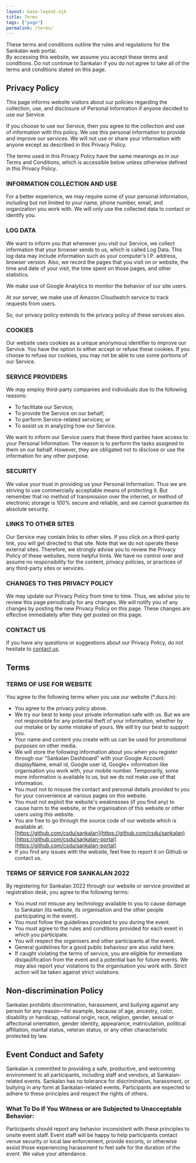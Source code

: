 ```yaml
---
layout: base-layout.njk
title: Terms
tags: ["page"]
permalink: /terms/
---
```


These terms and conditions outline the rules and regulations for the Sankalan web portal. <br />
By accessing this website, we assume you accept these terms and conditions. Do not continue to Sankalan if you do not agree to take all of the terms and conditions stated on this page.

## Privacy Policy

This page informs website visitors about our policies regarding the collection, use, and disclosure of Personal Information if anyone decided to use our Service.

If you choose to use our Service, then you agree to the collection and use of information with this policy. We use this personal information to provide and improve our services. We will not use or share your information with anyone except as described in this Privacy Policy.

The terms used in this Privacy Policy have the same meanings as in our Terms and Conditions, which is accessible below unless otherwise defined in this Privacy Policy.


### INFORMATION COLLECTION AND USE

For a better experience, we may require some of your personal information, including but not limited to your name, phone number, email, and organization you work with. We will only use the collected data to contact or identify you.

### LOG DATA

We want to inform you that whenever you visit our Service, we collect information that your browser sends to us, which is called Log Data. This log data may include information such as your computer’s I.P. address, browser version. Also, we record the pages that you visit on or website, the time and date of your visit, the time spent on those pages, and other statistics.

We make use of Google Analytics to monitor the behavior of our site users.

At our server, we make use of Amazon Cloudwatch service to track requests from users.

So, our privacy policy extends to the privacy policy of these services also.

### COOKIES

Our website uses cookies as a unique anonymous identifier to improve our Service. You have the option to either accept or refuse these cookies. If you choose to refuse our cookies, you may not be able to use some portions of our Service.

### SERVICE PROVIDERS

We may employ third-party companies and individuals due to the following reasons:

- To facilitate our Service;
- To provide the Service on our behalf;
- To perform Service-related services; or
- To assist us in analyzing how our Service.

We want to inform our Service users that these third parties have access to your Personal Information. The reason is to perform the tasks assigned to them on our behalf. However, they are obligated not to disclose or use the information for any other purpose.

### SECURITY

We value your trust in providing us your Personal Information. Thus we are striving to use commercially acceptable means of protecting it. But remember that no method of transmission over the internet, or method of electronic storage is 100% secure and reliable, and we cannot guarantee its absolute security.

### LINKS TO OTHER SITES

Our Service may contain links to other sites. If you click on a third-party link, you will get directed to that site. Note that we do not operate these external sites. Therefore, we strongly advise you to review the Privacy Policy of these websites, more helpful hints. We have no control over and assume no responsibility for the content, privacy policies, or practices of any third-party sites or services.

### CHANGES TO THIS PRIVACY POLICY

We may update our Privacy Policy from time to time. Thus, we advise you to review this page periodically for any changes. We will notify you of any changes by posting the new Privacy Policy on this page. These changes are effective immediately after they get posted on this page.

### CONTACT US

If you have any questions or suggestions about our Privacy Policy, do not hesitate to [contact us](/contact/).

## Terms

### TERMS OF USE FOR WEBSITE

You agree to the following terms when you use our website (*.ducs.in):

- You agree to the privacy policy above.
- We try our best to keep your private information safe with us. But we are not responsible for any potential theft of your information, whether by our mistake or by some mistake of yours. We will try our best to support you.
- Your name and content you create with us can be used for promotional purposes on other media.
- We will store the following information about you when you register through our "Sankalan Dashboard" with your Google Account: displayName, email id, Google user id, Google+ information like organisation you work with, your mobile number. Temporarily, some more information is available to us, but we do not make use of that information.
- You must not to misuse the contact and personal details provided to you for your convenience at various pages on this website.
- You must not exploit the website's weaknesses (if you find any) to cause harm to the website, or the organisation of this website or other users using this website.
- You are free to go through the source code of our website which is available at:  
  [https://github.com/csdu/sankalan](https://github.com/csdu/sankalan)  
  [https://github.com/csdu/sankalan-portal](https://github.com/csdu/sankalan-portal)
- If you find any issues with the website, feel free to report it on Github or contact us.

### TERMS OF SERVICE FOR SANKALAN 2022

By registering for Sankalan 2022 through our website or service provided at registration desk, you agree to the following terms:

- You must not misuse any technology available to you to cause damage to Sankalan (its website, its organisation and the other people participating in the event).
- You must follow the guidelines provided to you during the event.
- You must agree to the rules and conditions provided for each event in which you participate.
- You will respect the organisers and other participants at the event.
- General guidelines for a good public behaviour are also valid here.
- If caught violating the terms of service, you are eligible for immediate disqaulification from the event and a potential ban for future events. We may also report your violations to the organisation you work with. Strict action will be taken against strict violations.

## Non-discrimination Policy
Sankalan prohibits discrimination, harassment, and bullying against any person for any reason—for example, because of age, ancestry, color, disability or handicap, national origin, race, religion, gender, sexual or affectional orientation, gender identity, appearance, matriculation, political affiliation, marital status, veteran status, or any other characteristic protected by law.

## Event Conduct and Safety 
Sankalan is committed to providing a safe, productive, and welcoming environment to all participants, including staff and vendors, at Sankalan-related events. Sankalan has no tolerance for discrimination, harassment, or bullying in any form at Sankalan-related events. Participants are expected to adhere to these principles and respect the rights of others.
  
### What To Do If You Witness or are Subjected to Unacceptable Behavior: 
Participants should report any behavior inconsistent with these principles to onsite event staff. Event staff will be happy to help participants contact venue security or local law enforcement, provide escorts, or otherwise assist those experiencing harassment to feel safe for the duration of the event. We value your attendance.

